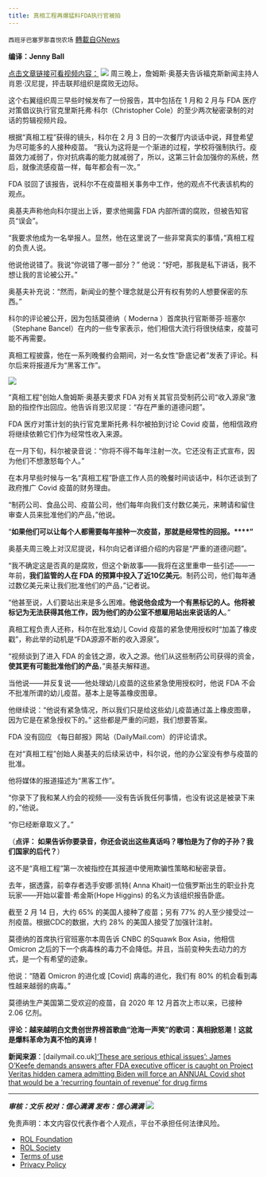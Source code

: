 ```yaml
---
title: 真相工程再爆猛料FDA执行官被拍
---
```

`西班牙巴塞罗那喜悦农场` [轉載自GNews](https://gnews.org/zh-hans/2026643/)

**编译：Jenny Ball**

[点击文章链接可看视频内容：](https://www.dailymail.co.uk/news/article-10520953/FDA-Executive-Officer-caught-hidden-camera-admitting-Biden-force-ANNUAL-COVID-shot.html)
![](https://assets.gnews.org/wp-content/uploads/2022/02/tempsnip真相工程再爆猛料FDA执行官被拍.png)
周三晚上，詹姆斯·奥基夫告诉福克斯新闻主持人肖恩·汉尼提，抨击联邦组织是腐败无边际。

这个右翼组织周三早些时候发布了一份报告，其中包括在 1 月和 2 月与 FDA 医疗对策倡议执行官克里斯托弗·科尔（Christopher Cole）的至少两次秘密录制的对话的剪辑视频片段。

根据“真相工程”获得的镜头，科尔在 2 月 3 日的一次餐厅内谈话中说，拜登希望为尽可能多的人接种疫苗。 “我认为这将是一个渐进的过程，学校将强制执行。疫苗效力减弱了，你对抗病毒的能力就减弱了，所以，这第三针会加强你的系统，然后，就像流感疫苗一样，每年都会有一次。”

FDA 驳回了该报告，说科尔不在疫苗相关事务中工作，他的观点不代表该机构的观点。

奥基夫声称他向科尔提出上诉，要求他揭露 FDA 内部所谓的腐败，但被告知官员“误会”。

“我要求他成为一名举报人。显然，他在这里说了一些非常真实的事情，”真相工程的负责人说。

他说他说错了。我说“你说错了哪一部分？” 他说：“好吧，那我是私下讲话，我不想让我的言论被公开。”

奥基夫补充说：“然而，新闻业的整个理念就是公开有权有势的人想要保密的东西。”

科尔的评论被公开，因为包括莫德纳（ Moderna ）首席执行官斯蒂芬·班塞尔（Stephane Bancel）在内的一些专家表示，他们相信大流行将很快结束，疫苗可能不再需要。

真相工程披露，他在一系列晚餐约会期间，对一名女性“卧底记者”发表了评论。科尔后来将报道斥为“黑客工作”。

![](https://assets.gnews.org/wp-content/uploads/2022/02/tempsnip真相工程再爆猛料FDA执行官被拍1.png)

“真相工程”创始人詹姆斯·奥基夫要求 FDA 对有关其官员受制药公司“收入源泉”激励的指控作出回应。他告诉肖恩汉尼提：“存在严重的道德问题”。

FDA 医疗对策计划的执行官克里斯托弗·科尔被拍到讨论 Covid 疫苗，他相信政府将继续依赖它们作为经常性收入来源。

在一月下旬，科尔被录音说：“你将不得不每年注射一次。它还没有正式宣布，因为他们不想激怒每个人。”

在本月早些时候与一名“真相工程”卧底工作人员的晚餐时间谈话中，科尔还谈到了政府推广 Covid 疫苗的财务理由。

“制药公司、食品公司、疫苗公司，他们每年向我们支付数亿美元，来聘请和留住审查人员来批准他们的产品，”他说。

“**如果他们可以让每个人都需要每年接种一次疫苗，那就是经常性的回报。****”**

奥基夫周三晚上对汉尼提说，科尔向记者详细介绍的内容是“严重的道德问题”。

“我不确定这是否真的是腐败，但这个新故事——我将在这里重申一些引述——一年前，**我们监管的人在 ****FDA ****的预算中投入了近****10****亿美元**。制药公司，他们每年通过数亿美元来让我们批准他们的产品，”记者说。

“他甚至说，人们要站出来是多么困难。**他说他会成为一个有黑标记的人。他将被标记为无法获得其他工作，因为他们的办公室不想雇用站出来说话的人**。”

真相工程负责人还称，科尔在批准幼儿 Covid 疫苗的紧急使用授权时“加盖了橡皮戳”，称此举的动机是“FDA源源不断的收入源泉”。

“视频谈到了进入 FDA 的金钱之源，收入之源。他们从这些制药公司获得的资金，**使其更有可能批准他们的产品**，”奥基夫解释道。

当他说——并反复说——他处理幼儿疫苗的这些紧急使用授权时，他说 FDA 不会不批准所谓的幼儿疫苗。基本上是等盖橡皮图章。

他继续说：“他说有紧急情况，所以我们只是给这些幼儿疫苗通过盖上橡皮图章，因为它是在紧急授权下的。” 这些都是严重的问题，我们想要答案。

FDA 没有回应 《每日邮报》网站（DailyMail.com）的评论请求。

在对“真相工程”创始人奥基夫的后续采访中，科尔说，他的办公室没有参与疫苗的批准。

他将媒体的报道描述为“黑客工作”。

“你录下了我和某人约会的视频——没有告诉我任何事情，也没有说这是被录下来的，”他说。

“你已经断章取义了。”

（**点评： 如果告诉你要录音，你还会说出这些真话吗？哪怕是为了你的子孙？我们国家的后代？**）

这不是“真相工程”第一次被指控在其报道中使用欺骗性策略和秘密录音。

去年，据透露，前幸存者选手安娜·凯特( Anna Khait)一位俄罗斯出生的职业扑克玩家——开始以霍普·希金斯(Hope Higgins) 的名义为该组织报告卧底。

截至 2 月 14 日，大约 65% 的美国人接种了疫苗；另有 77% 的人至少接受过一剂疫苗。根据CDC的数据，大约 28% 的美国人接受了加强针注射。

莫德纳的首席执行官班塞尔本周告诉 CNBC 的Squawk Box Asia，他相信 Omicron 之后的下一个病毒株的毒力不会降低。并且，当前变种失去动力的方式，是一个有希望的迹象。

他说：“随着 Omicron 的进化或 [Covid] 病毒的进化，我们有 80% 的机会看到毒性越来越弱的病毒。”

莫德纳生产美国第二受欢迎的疫苗，自 2020 年 12 月首次上市以来，已接种 2.06 亿剂。

**评论：越来越明白文贵创世界榜首歌曲“沧海一声笑”的歌词：真相掀怒潮！这就是爆料革命为真不怕的真谛！**

**新闻来源**：[dailymail.co.uk][‘These are serious ethical issues’: James O’Keefe demands answers after FDA executive officer is caught on Project Veritas hidden camera admitting Biden will force an ANNUAL Covid shot that would be a ‘recurring fountain of revenue’ for drug firms](https://www.dailymail.co.uk/news/article-10520953/FDA-Executive-Officer-caught-hidden-camera-admitting-Biden-force-ANNUAL-COVID-shot.html)

* * *

***审核：文乐
校对：信心满满
发布：信心满满***
![](https://assets.gnews.org/wp-content/uploads/2022/02/西喜-5.jpeg)
 

免责声明：本文内容仅代表作者个人观点，平台不承担任何法律风险。

- [ROL Foundation](https://rolfoundation.org/)
- [ROL Society](https://rolsociety.org/)
- [Terms of use](https://gnews.org/terms-of-use-3/)
- [Privacy Policy](https://gnews.org/privacy-policy/)
